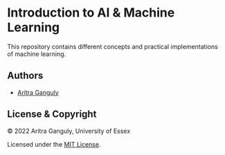 # Introduction to AI & Machine Learning

This repository contains different concepts and practical implementations of machine learning.

## Authors

- [Aritra Ganguly](https://in.linkedin.com/in/gangulyaritra)

## License & Copyright

© 2022 Aritra Ganguly, University of Essex

Licensed under the [MIT License](LICENSE).